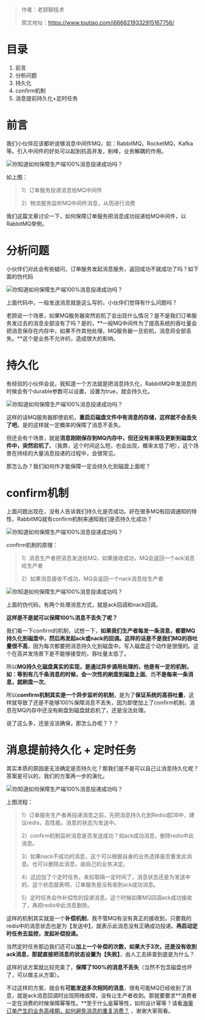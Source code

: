> 作者：老顾聊技术
>
> 原文地址：https://www.toutiao.com/i6666219332915167756/

# 目录

1. 前言
2. 分析问题
3. 持久化
4. confirm机制
5. 消息提前持久化+定时任务

# 前言

我们小伙伴应该都听说够消息中间件MQ，如：RabbitMQ，RocketMQ，Kafka等。引入中间件的好处可以起到抗高并发，削峰，业务解耦的作用。

![你知道如何保障生产端100%消息投递成功吗？](https://p6-tt.byteimg.com/origin/pgc-image/1dbf5ad7aa8a4bbabc47c67a55d852fe?from=pc)



如上图：

> 1）订单服务投递消息给MQ中间件
>
> 2）物流服务监听MQ中间件消息，从而进行消费

我们这篇文章讨论一下，如何保障订单服务把消息成功投递给MQ中间件，以RabbitMQ举例。

# 分析问题

小伙伴们对此会有些疑问，订单服务发起消息服务，返回成功不就成功了吗？如下面的伪代码

![你知道如何保障生产端100%消息投递成功吗？](https://p1-tt.byteimg.com/origin/pgc-image/7cea5de20184420181ec8efb0df0490b?from=pc)



上面代码中，一般发送消息就是这么写的，小伙伴们觉得有什么问题吗？

老顾说一个场景，如果MQ服务器突然宕机了会出现什么情况？是不是我们订单服务发过去的消息全部没有了吗？是的，**一般MQ中间件为了提高系统的吞吐量会把消息保存在内存中，如果不作其他处理，MQ服务器一旦宕机，消息将全部丢失。**这个是业务不允许的，造成很大的影响。

# 持久化

有经验的小伙伴会说，我知道一个方法就是把消息持久化，RabbitMQ中发消息的时候会有个durable参数可以设置，设置为true，就会持久化。

![你知道如何保障生产端100%消息投递成功吗？](https://p1-tt.byteimg.com/origin/pgc-image/c4d839eb40d0484fa17048bfaee887f7?from=pc)



这样的话MQ服务器即使宕机，**重启后磁盘文件中有消息的存储，这样就不会丢失了吧**。是的这样就一定概率的保障了消息不丢失。

但还会有个场景，就是**消息刚刚保存到MQ内存中，但还没有来得及更新到磁盘文件中，突然宕机了**。（我靠，这个时间这么短，也会出现，概率太低了吧），这个场景在持续的大量消息投递的过程中，会很常见。

那怎么办？我们如何作才能保障一定会持久化到磁盘上面呢？

# confirm机制

上面问题出现在，没有人告诉我们持久化是否成功。好在很多MQ有回调通知的特性，RabbitMQ就有confirm机制来通知我们是否持久化成功？

![你知道如何保障生产端100%消息投递成功吗？](https://p3-tt.byteimg.com/origin/pgc-image/5b6002787f1244ffac494eaaf4eaf855?from=pc)



confirm机制的原理：

> 1）消息生产者把消息发送给MQ，如果接收成功，MQ会返回一个ack消息给生产者
>
> 2）如果消息接收不成功，MQ会返回一个nack消息给生产者

![你知道如何保障生产端100%消息投递成功吗？](https://p6-tt.byteimg.com/origin/pgc-image/a4d92db518f4499eba39a3cdb8c0643e?from=pc)



上面的伪代码，有两个处理消息方式，就是ack回调和nack回调。

**这样是不是就可以保障100%消息不丢失了呢？**

我们看一下confirm的机制，试想一下，**如果我们生产者每发一条消息，都要MQ持久化到磁盘中，然后再发起ack或nack的回调。这样的话是不是我们MQ的吞吐量很不高**，因为每次都要把消息持久化到磁盘中。写入磁盘这个动作是很慢的。这个在高并发场景下是不能够接受的，吞吐量太低了。

所以**MQ持久化磁盘真实的实现，是通过异步调用处理的，他是有一定的机制，如：等到有几千条消息的时候，会一次性的刷盘到磁盘上面**。而**不是每来一条消息，就刷盘一次**。

所以**comfirm机制其实是一个异步监听的机制**，是为了**保证系统的高吞吐量**，这样就导致了还是不能够100%保障消息不丢失，因为即使加上了confirm机制，消息在MQ内存中还没有刷盘到磁盘就宕机了，还是没法处理。

说了这么多，还是没法确保，那怎么办呢？？？

# 消息提前持久化 + 定时任务

其实本质的原因是无法确定是否持久化？那我们是不是可以自己让消息持久化呢？答案是可以的，我们的方案再一步的演化。

![你知道如何保障生产端100%消息投递成功吗？](https://p6-tt.byteimg.com/origin/pgc-image/769137c64d5b4bf5b00d5aec247d0cd4?from=pc)



上图流程：

> 1）订单服务生产者再投递消息之前，先把消息持久化到Redis或DB中，建议redis，高性能。消息的状态为发送中。
>
> 2）confirm机制监听消息是否发送成功？如ack成功消息，删除redis中此消息。
>
> 3）如果nack不成功的消息，这个可以根据自身的业务选择是否重发此消息。也可以删除此消息，由自己的业务决定。
>
> 4）这边加了个定时任务，来拉取隔一定时间了，消息状态还是为发送中的，这个状态就表明，订单服务是没有收到ack成功消息。
>
> 5）定时任务会作补偿性的投递消息。这个时候如果MQ回调ack成功接收了，再把redis中此消息删除。

这样的机制其实就是一个**补偿机制**，我不管MQ有没有真正的接收到，只要我的redis中的消息状态也是为【发送中】，就表示此消息没有正确成功投递。**再启动定时任务去监控，发起补偿投递。**

当然定时任务那边我们还可以**加上一个补偿的次数，如果大于3次，还是没有收到ack消息，那就直接把消息的状态设置为【失败】**，由人工去排查到底是为什么？

这样的话方案就比较完美了，**保障了100%的消息不丢失**（当然不包含磁盘也坏了，可以做主从方案）。

不过这样的方案，就会有**可能发送多次相同的消息**，很有可能MQ已经收到了消息，就是ack消息回调时出现网络故障，没有让生产者收到。那就要要求**消费者一定在消费的时候保障幂等性。**至于什么是幂等性，如何设计幂等？请看[海量订单产生的业务高峰期，如何避免消息的重复消费？](https://www.toutiao.com/i6666219332915167756/?group_id=6666219332915167756) ，谢谢大家观看。